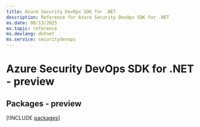 ```yaml
---
title: Azure Security DevOps SDK for .NET
description: Reference for Azure Security DevOps SDK for .NET
ms.date: 08/13/2025
ms.topic: reference
ms.devlang: dotnet
ms.service: securitydevops
---
```

# Azure Security DevOps SDK for .NET - preview
## Packages - preview
[!INCLUDE [packages](security-devops-index.md)]